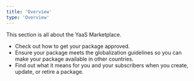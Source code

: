 ```yaml
---
title: 'Overview'
type: 'Overview'
---
```

This section is all about the YaaS Marketplace.

* Check out how to get your package approved.
* Ensure your package meets the globalization guidelines so you can make your package available in other countries.
* Find out what it means for you and your subscribers when you create, update, or retire a package.
